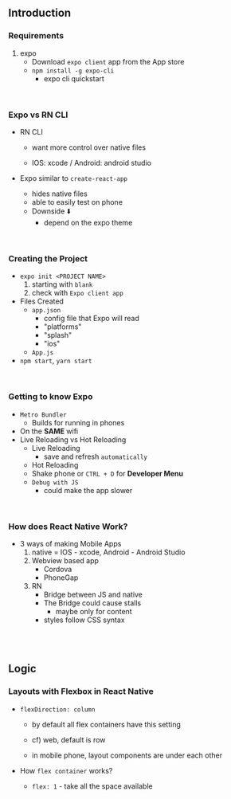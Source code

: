 ## Introduction

### Requirements

1. expo
   - Download `expo client` app from the App store
   - `npm install -g expo-cli`
     - expo cli quickstart

<br/>

### Expo vs RN CLI

- RN CLI

  - want more control over native files

  - IOS: xcode / Android: android studio

- Expo similar to `create-react-app`

  - hides native files
  - able to easily test on phone
  - Downside :arrow_down:
    - depend on the expo theme

<br/>

### Creating the Project

- `expo init <PROJECT NAME>`
  1. starting with `blank`
  2. check with `Expo client app`
- Files Created
  - `app.json`
    - config file that Expo will read
    - "platforms"
    - "splash"
    - "ios"
  - `App.js`
- `npm start`, `yarn start`

<br/>

### Getting to know Expo

- `Metro Bundler`
  - Builds for running in phones
- On the **SAME** wifi
- Live Reloading vs Hot Reloading
  - Live Reloading
    - save and refresh `automatically`
  - Hot Reloading
  - Shake phone or `CTRL + D` for **Developer Menu**
  - `Debug with JS`
    - could make the app slower

<br/>

### How does React Native Work?

- 3 ways of making Mobile Apps
  1. native = IOS - xcode, Android - Android Studio
  2. Webview based app
     - Cordova
     - PhoneGap
  3. RN
     - Bridge between JS and native
     - The Bridge could cause stalls
       - maybe only for content
     - styles follow CSS syntax

<br/>

<br/>

## Logic

### Layouts with Flexbox in React Native

- `flexDirection: column`

  - by default all flex containers have this setting

  - cf) web, default is row
  - in mobile phone, layout components are under each other

- How `flex container` works?
  - `flex: 1` - take all the space available
